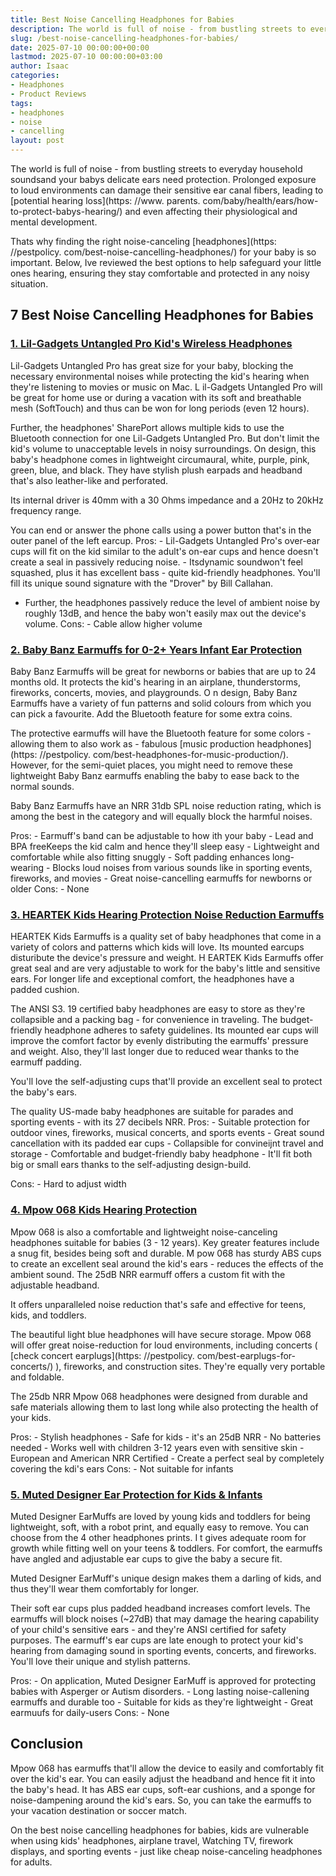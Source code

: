 ```yaml
---
title: Best Noise Cancelling Headphones for Babies
description: The world is full of noise - from bustling streets to everyday household soundsand your babys delicate ears need protection.
slug: /best-noise-cancelling-headphones-for-babies/
date: 2025-07-10 00:00:00+00:00
lastmod: 2025-07-10 00:00:00+03:00
author: Isaac
categories:
- Headphones
- Product Reviews
tags:
- headphones
- noise
- cancelling
layout: post
---
```


The world is full of noise - from bustling streets to everyday household soundsand your babys delicate ears need protection. Prolonged exposure to loud environments can damage their sensitive ear canal fibers, leading to [potential hearing loss](https: //www. parents. com/baby/health/ears/how-to-protect-babys-hearing/) and even affecting their physiological and mental development.

Thats why finding the right noise-canceling [headphones](https: //pestpolicy. com/best-noise-cancelling-headphones/) for your baby is so important. Below, Ive reviewed the best options to help safeguard your little ones hearing, ensuring they stay comfortable and protected in any noisy situation.

##  7 Best Noise Cancelling Headphones for Babies

###  [1. Lil-Gadgets Untangled Pro Kid's Wireless Headphones](https://www.amazon.com/dp/B00NWYGZO6/?tag=p-policy-20)

Lil-Gadgets Untangled Pro has great size for your baby, blocking the necessary environmental noises while protecting the kid's hearing when they're listening to movies or music on Mac. L il-Gadgets Untangled Pro will be great for home use or during a vacation with its soft and breathable mesh (SoftTouch) and thus can be won for long periods (even 12 hours).

Further, the headphones' SharePort allows multiple kids to use the Bluetooth connection for one Lil-Gadgets Untangled Pro. But don't limit the kid's volume to unacceptable levels in noisy surroundings. On design, this baby's headphone comes in lightweight circumaural, white, purple, pink, green, blue, and black. They have stylish plush earpads and headband that's also leather-like and perforated.

Its internal driver is 40mm with a 30 Ohms impedance and a 20Hz to 20kHz frequency range.

You can end or answer the phone calls using a power button that's in the outer panel of the left earcup. Pros: - Lil-Gadgets Untangled Pro's over-ear cups will fit on the kid similar to the adult's on-ear cups and hence doesn't create a seal in passively reducing noise. - Itsdynamic soundwon't feel squashed, plus it has excellent bass - quite kid-friendly headphones. You'll fill its unique sound signature with the "Drover" by Bill Callahan.

- Further, the headphones passively reduce the level of ambient noise by roughly 13dB, and hence the baby won't easily max out the device's volume. Cons: - Cable allow higher volume

###  [2. Baby Banz Earmuffs for 0-2+ Years Infant Ear Protection](https://www.amazon.com/dp/B01ANXM29K/?tag=p-policy-20)

Baby Banz Earmuffs will be great for newborns or babies that are up to 24 months old. It protects the kid's hearing in an airplane, thunderstorms, fireworks, concerts, movies, and playgrounds. O n design, Baby Banz Earmuffs have a variety of fun patterns and solid colours from which you can pick a favourite. Add the Bluetooth feature for some extra coins.

The protective earmuffs will have the Bluetooth feature for some colors - allowing them to also work as - fabulous [music production headphones](https: //pestpolicy. com/best-headphones-for-music-production/). However, for the semi-quiet places, you might need to remove these lightweight Baby Banz earmuffs enabling the baby to ease back to the normal sounds.

Baby Banz Earmuffs have an NRR 31db SPL noise reduction rating, which is among the best in the category and will equally block the harmful noises.

Pros: - Earmuff's band can be adjustable to how ith your baby - Lead and BPA freeKeeps the kid calm and hence they'll sleep easy - Lightweight and comfortable while also fitting snuggly - Soft padding enhances long-wearing - Blocks loud noises from various sounds like in sporting events, fireworks, and movies - Great noise-cancelling earmuffs for newborns or older Cons: - None

###  [3. HEARTEK Kids Hearing Protection Noise Reduction Earmuffs](https://www.amazon.com/dp/B01H1TVKS8/?tag=p-policy-20)

HEARTEK Kids Earmuffs is a quality set of baby headphones that come in a variety of colors and patterns which kids will love. Its mounted earcups disturibute the device's pressure and weight. H EARTEK Kids Earmuffs offer great seal and are very adjustable to work for the baby's little and sensitive ears. For longer life and exceptional comfort, the headphones have a padded cushion.

The ANSI S3. 19 certified baby headphones are easy to store as they're collapsible and a packing bag - for convenience in traveling. The budget-friendly headphone adheres to safety guidelines. Its mounted ear cups will improve the comfort factor by evenly distributing the earmuffs' pressure and weight. Also, they'll last longer due to reduced wear thanks to the earmuff padding.

You'll love the self-adjusting cups that'll provide an excellent seal to protect the baby's ears.

The quality US-made baby headphones are suitable for parades and sporting events - with its 27 decibels NRR. Pros: - Suitable protection for outdoor vines, fireworks, musical concerts, and sports events - Great sound cancellation with its padded ear cups - Collapsible for convineijnt travel and storage - Comfortable and budget-friendly baby headphone - It'll fit both big or small ears thanks to the self-adjusting design-build.

Cons: - Hard to adjust width

###  [4. Mpow 068 Kids Hearing Protection](https://www.amazon.com/dp/B07216RSSL/?tag=p-policy-20)

Mpow 068 is also a comfortable and lightweight noise-canceling headphones suitable for babies (3 - 12 years). Key greater features include a snug fit, besides being soft and durable. M pow 068 has sturdy ABS cups to create an excellent seal around the kid's ears - reduces the effects of the ambient sound. The 25dB NRR earmuff offers a custom fit with the adjustable headband.

It offers unparalleled noise reduction that's safe and effective for teens, kids, and toddlers.

The beautiful light blue headphones will have secure storage. Mpow 068 will offer great noise-reduction for loud environments, including concerts ( [check concert earplugs](https: //pestpolicy. com/best-earplugs-for-concerts/) ), fireworks, and construction sites. They're equally very portable and foldable.

The 25db NRR Mpow 068 headphones were designed from durable and safe materials allowing them to last long while also protecting the health of your kids.

Pros: - Stylish headphones - Safe for kids - it's an 25dB NRR - No batteries needed - Works well with children 3-12 years even with sensitive skin - European and American NRR Certified - Create a perfect seal by completely covering the kdi's ears Cons: - Not suitable for infants

###  [5. Muted Designer Ear Protection for Kids & Infants](https://www.amazon.com/dp/B01N2TAQBJ/?tag=p-policy-20)

Muted Designer EarMuffs are loved by young kids and toddlers for being lightweight, soft, with a robot print, and equally easy to remove. You can choose from the 4 other headphones prints. I t gives adequate room for growth while fitting well on your teens & toddlers. For comfort, the earmuffs have angled and adjustable ear cups to give the baby a secure fit.

Muted Designer EarMuff's unique design makes them a darling of kids, and thus they'll wear them comfortably for longer.

Their soft ear cups plus padded headband increases comfort levels. The earmuffs will block noises (~27dB) that may damage the hearing capability of your child's sensitive ears - and they're ANSI certified for safety purposes. The earmuff's ear cups are late enough to protect your kid's hearing from damaging sound in sporting events, concerts, and fireworks. You'll love their unique and stylish patterns.

Pros: - On application, Muted Designer EarMuff is approved for protecting babies with Asperger or Autism disorders. - Long lasting noise-callening earmuffs and durable too - Suitable for kids as they're lightweight - Great earmuufs for daily-users Cons: - None

##  Conclusion

Mpow 068 has earmuffs that'll allow the device to easily and comfortably fit over the kid's ear. You can easily adjust the headband and hence fit it into the baby's head. It has ABS ear cups, soft-ear cushions, and a sponge for noise-dampening around the kid's ears. So, you can take the earmuffs to your vacation destination or soccer match.

On the best noise cancelling headphones for babies, kids are vulnerable when using kids' headphones, airplane travel, Watching TV, firework displays, and sporting events - just like cheap noise-canceling headphones for adults.
